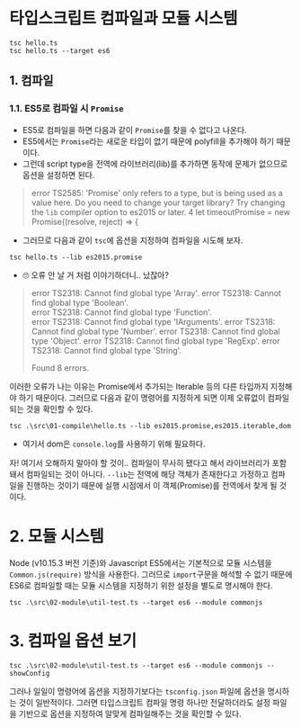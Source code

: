 # 타입스크립트 컴파일과 모듈 시스템

```
tsc hello.ts
tsc hello.ts --target es6
```

## 1. 컴파일

### 1.1. ES5로 컴파일 시 `Promise`

-   ES5로 컴파일을 하면 다음과 같이 `Promise`를 찾을 수 없다고 나온다.
-   ES5에서는 `Promise`라는 새로운 타입이 없기 때문에 polyfill을 추가해야 하기 때문이다.
-   그런데 script type을 전역에 라이브러리(lib)를 추가하면 동작에 문제가 없으므로 옵션을 설정하면 된다.

> error TS2585: 'Promise' only refers to a type, but is being used as a value here. Do you need to change your target library? Try changing the `lib` compiler option to es2015 or later.
> 4 let timeoutPromise = new Promise((resolve, reject) => {

-   그러므로 다음과 같이 `tsc`에 옵션을 지정하여 컴파일을 시도해 보자.

```
tsc hello.ts --lib es2015.promise
```

-   🙄 오류 안 날 거 처럼 이야기하더니.. 났잖아?

> error TS2318: Cannot find global type 'Array'.
> error TS2318: Cannot find global type 'Boolean'.  
> error TS2318: Cannot find global type 'Function'.  
> error TS2318: Cannot find global type 'IArguments'.
> error TS2318: Cannot find global type 'Number'.
> error TS2318: Cannot find global type 'Object'.
> error TS2318: Cannot find global type 'RegExp'.
> error TS2318: Cannot find global type 'String'.
>
> Found 8 errors.

이러한 오류가 나는 이유는 Promise에서 추가되는 Iterable 등의 다른 타입까지 지정해야 하기 때문이다.
그러므로 다음과 같이 명령어를 지정하게 되면 이제 오류없이 컴파일되는 것을 확인할 수 있다.

```
tsc .\src\01-compile\hello.ts --lib es2015.promise,es2015.iterable,dom
```

-   여기서 dom은 `console.log`를 사용하기 위해 필요하다.

자! 여기서 오해하지 말아야 할 것이.. 컴파일이 무사히 됐다고 해서 라이브러리가 포함돼서 컴파일되는 것이 아니다.
`--lib`는 전역에 해당 객체가 존재한다고 가정하고 컴파일을 진행하는 것이기 때문에 실행 시점에서 이 객체(Promise)를 전역에서 찾게 될 것이다.

# 2. 모듈 시스템

Node (v10.15.3 버전 기준)와 Javascript ES5에서는 기본적으로 모듈 시스템을 `Common.js(require)` 방식을 사용한다.
그러므로 `import`구문을 해석할 수 없기 때문에 ES6로 컴파일할 때는 모듈 시스템을 지정하기 위한 설정을 별도로 명시해야 한다.

```
tsc .\src\02-module\util-test.ts --target es6 --module commonjs
```

# 3. 컴파일 옵션 보기

```
tsc .\src\02-module\util-test.ts --target es6 --module commonjs --showConfig
```

그러나 일일이 명령어에 옵션을 지정하기보다는 `tsconfig.json` 파일에 옵션을 명시하는 것이 일반적이다.
그러면 타입스크립트 컴파일 명령 하나만 전달하더라도 설정 파일을 기반으로 옵션을 지정하여 알맞게 컴파일해주는 것을 확인할 수 있다.
